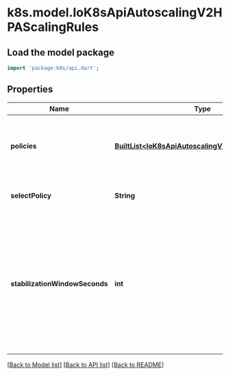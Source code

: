 # k8s.model.IoK8sApiAutoscalingV2HPAScalingRules

## Load the model package
```dart
import 'package:k8s/api.dart';
```

## Properties
Name | Type | Description | Notes
------------ | ------------- | ------------- | -------------
**policies** | [**BuiltList&lt;IoK8sApiAutoscalingV2HPAScalingPolicy&gt;**](IoK8sApiAutoscalingV2HPAScalingPolicy.md) | policies is a list of potential scaling polices which can be used during scaling. At least one policy must be specified, otherwise the HPAScalingRules will be discarded as invalid | [optional] 
**selectPolicy** | **String** | selectPolicy is used to specify which policy should be used. If not set, the default value Max is used. | [optional] 
**stabilizationWindowSeconds** | **int** | StabilizationWindowSeconds is the number of seconds for which past recommendations should be considered while scaling up or scaling down. StabilizationWindowSeconds must be greater than or equal to zero and less than or equal to 3600 (one hour). If not set, use the default values: - For scale up: 0 (i.e. no stabilization is done). - For scale down: 300 (i.e. the stabilization window is 300 seconds long). | [optional] 

[[Back to Model list]](../README.md#documentation-for-models) [[Back to API list]](../README.md#documentation-for-api-endpoints) [[Back to README]](../README.md)


